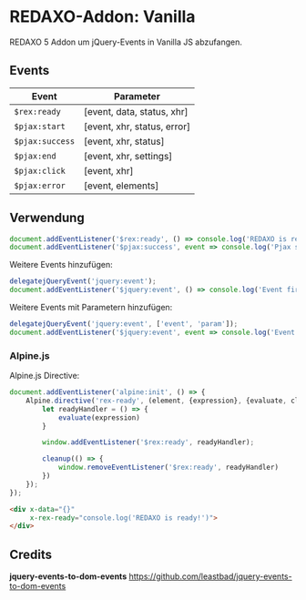 # REDAXO-Addon: Vanilla

REDAXO 5 Addon um jQuery-Events in Vanilla JS abzufangen.

## Events

Event | Parameter
----- | ----------
`$rex:ready` | [event, data, status, xhr]
`$pjax:start` | [event, xhr, status, error]
`$pjax:success` | [event, xhr, status]
`$pjax:end` | [event, xhr, settings]
`$pjax:click` | [event, xhr]
`$pjax:error` | [event, elements]

## Verwendung

```javascript
document.addEventListener('$rex:ready', () => console.log('REDAXO is ready'));
document.addEventListener('$pjax:success', event => console.log('Pjax succeeded', event.detail.xhr, event.detail.status));
```

Weitere Events hinzufügen:

```javascript
delegatejQueryEvent('jquery:event');
document.addEventListener('$jquery:event', () => console.log('Event fired'));
```

Weitere Events mit Parametern hinzufügen:

```javascript
delegatejQueryEvent('jquery:event', ['event', 'param']);
document.addEventListener('$jquery:event', event => console.log('Event fired', event.detail.param));
```

### Alpine.js

Alpine.js Directive:

```javascript
document.addEventListener('alpine:init', () => {
    Alpine.directive('rex-ready', (element, {expression}, {evaluate, cleanup}) => {
        let readyHandler = () => {
            evaluate(expression)
        }

        window.addEventListener('$rex:ready', readyHandler);

        cleanup(() => {
            window.removeEventListener('$rex:ready', readyHandler)
        })
    });
});
```

```html
<div x-data="{}"
     x-rex-ready="console.log('REDAXO is ready!')">
</div>
```


## Credits

**jquery-events-to-dom-events**
https://github.com/leastbad/jquery-events-to-dom-events

